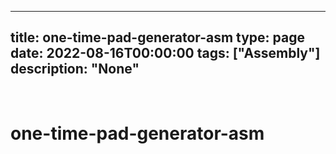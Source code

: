 
---
title: one-time-pad-generator-asm
type: page
date: 2022-08-16T00:00:00
tags: ["Assembly"]
description: "None"
---


<br>

# one-time-pad-generator-asm
